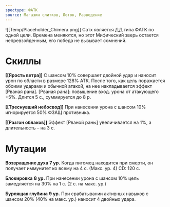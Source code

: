 ```yaml
---
spectype: ФАТК
source: Магазин слитков, Лоток, Разведение
---
```

![[Temp/Placeholder_Chimera.png]]
Сатх является ДД типа ФАТК по одной цели. Времена меняются, но этот Мифический зверь остается непревзойденным, его победа не вызывает сомнений.

# Скиллы

**[[Ярость ветра]]**
С шансом 10% совершает двойной удар и наносит урон по области в размере 128% АТК. После того, как цель поражается обоими ударами и обычной атакой, на нее накладывается эффект [Рваная рана]. [Рваная рана]: повышение вход. урона от атакующего +5%. Длится 5 с., суммируется до 8 р.

**[[Треснувший небосвод]]**
При нанесении урона с шансом 10% игнорируется 50% ФЗАЩ противника.

**[[Разгон облаков]]**
Эффект [Рваной раны] увеличивается на 1%, а длительность – на 3 с.

# Мутации
**Возвращение духа**
**7 ур.**
Когда питомец находится при смерти, он получает иммунитет ко всему на 4 с. (Макс. ур. 4) CD: 120 с.

**Блокировка**
**8 ур.**
При нанесении урона с шансом 10% цель замедляется на 30% на 1 с. (2 с. на макс. ур.)

**Бурлящая глубина**
**9 ур.**
При срабатывании активных навыков с шансом 20% (40% на макс. ур.) наносит 4 двойных удара.
